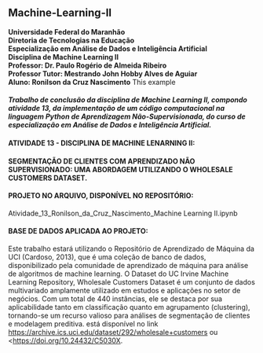 ## Machine-Learning-II
**Universidade Federal do Maranhão**  \
**Diretoria de Tecnologias na Educação**  \
**Especialização em Análise de Dados e Inteligência Artificial**  \
**Disciplina de Machine Learning II**  \
**Professor: Dr. Paulo Rogério de Almeida Ribeiro**  \
**Professor Tutor: Mestrando John Hobby Alves de Aguiar**  \
**Aluno: Ronilson da Cruz Nascimento**
This example<br/>

#### *Trabalho de conclusão da disciplina de Machine Learning II, compondo atividade 13, da implementação de um código computacional na linguagem Python de Aprendizagem Não-Supervisionada, do curso de especialização em Análise de Dados e Inteligência Artificial.*


#### ATIVIDADE 13 - DISCIPLINA DE MACHINE LENARNING II:
#### SEGMENTAÇÃO DE CLIENTES COM APRENDIZADO NÃO SUPERVISIONADO: UMA ABORDAGEM UTILIZANDO O WHOLESALE CUSTOMERS DATASET.


#### PROJETO NO ARQUIVO, DISPONÍVEL NO REPOSITÓRIO:

Atividade_13_Ronilson_da_Cruz_Nascimento_Machine Learning II.ipynb


#### BASE DE DADOS APLICADA AO PROJETO:

Este trabalho estará utilizando o Repositório de Aprendizado de Máquina da UCI (Cardoso, 2013), que é uma coleção de banco de dados, disponibilizado pela comunidade de aprendizado de máquina para análise de algoritmos de machine learning. O Dataset do UC Irvine Machine Learning Repository, Wholesale Customers Dataset é um conjunto de dados multivariado amplamente utilizado em estudos e aplicações no setor de negócios. Com um total de 440 instâncias, ele se destaca por sua aplicabilidade tanto em classificação quanto em agrupamento (clustering), tornando-se um recurso valioso para análises de segmentação de clientes e modelagem preditiva.  está disponível no link <https://archive.ics.uci.edu/dataset/292/wholesale+customers> ou <https://doi.org/10.24432/C5030X.





